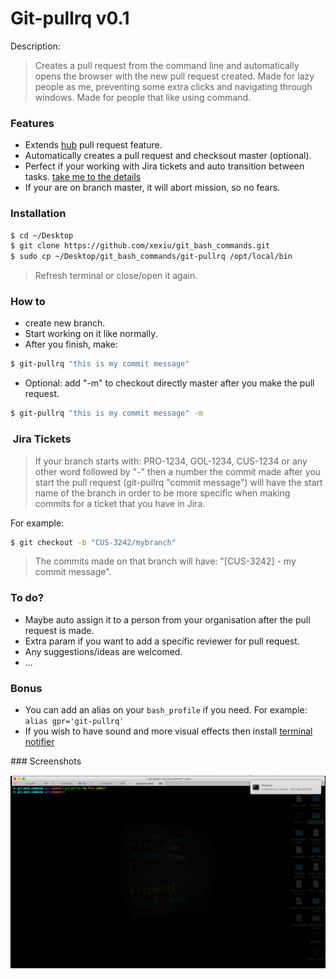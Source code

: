 # Git-pullrq v0.1

Description:
> Creates a pull request from the command line and automatically opens the browser with the new pull request created.
> Made for lazy people as me, preventing some extra clicks and navigating through windows.
> Made for people that like using command.

### Features

- Extends <a href="https://hub.github.com/" target="_blank">hub</a> pull request feature.
- Automatically creates a pull request and checksout master (optional).
- Perfect if your working with Jira tickets and auto transition between tasks. [take me to the details](#jira)
- If your are on branch master, it will abort mission, so no fears.


### Installation

```sh
$ cd ~/Desktop
$ git clone https://github.com/xexiu/git_bash_commands.git
$ sudo cp ~/Desktop/git_bash_commands/git-pullrq /opt/local/bin
```

> Refresh terminal or close/open it again.

### How to

- create new branch.
- Start working on it like normally.
- After you finish, make:

```sh
$ git-pullrq "this is my commit message"
```

- Optional: add "-m" to checkout directly master after you make the pull request.

```sh
$ git-pullrq "this is my commit message" -m
```

### <a name="jira"></a> Jira Tickets
> If your branch starts with: PRO-1234, GOL-1234, CUS-1234 or any other word followed by "-" then a number
> the commit made after you start the pull request (git-pullrq "commit message") will have the start name of the branch in
> order to be more specific when making commits for a ticket that you have in Jira.

For example:

```sh
$ git checkout -b "CUS-3242/mybranch"
```

> The commits made on that branch will have: "[CUS-3242] - my commit message".

### To do?

- Maybe auto assign it to a person from your organisation after the pull request is made.
- Extra param if you want to add a specific reviewer for pull request.
- Any suggestions/ideas are welcomed.
- ...

### Bonus

- You can add an alias on your `bash_profile` if you need. For example: `alias gpr='git-pullrq'`
- If you wish to have sound and more visual effects then install <a href="https://github.com/julienXX/terminal-notifier" target="_blank">terminal notifier</a>

### Screenshots

![image1](https://raw.githubusercontent.com/xexiu/git_bash_commands/master/screenshots/Captura%20de%20pantalla%202017-02-21%20a%20las%2013.20.42.png)
